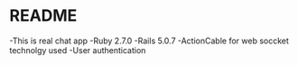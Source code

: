 # README

-This is real chat app
-Ruby 2.7.0
-Rails 5.0.7
-ActionCable for web soccket technolgy used
-User authentication 
